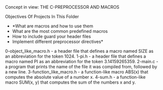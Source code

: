 Concept in view: THE C-PREPROCESSOR AND MACROS

Objectives Of Projects In This Folder

* *What are macros and how to use them
* What are the most common predefined macros
* How to include guard your header files
* Implement different preprocessor directives*



0-object_like_macro.h - a header file that defines a macro named SIZE as an abbreviation for the token 1024.
1-pi.h - a header file that defines a macro named PI as an abbreviation for the token 3.14159265359.
2-main.c - a program that prints the name of the file it was compiled from, followed by a new line.
3-function_like_macro.h - a function-like macro ABS(x) that computes the absolute value of a number x.
4-sum.h - a function-like macro SUM(x, y) that computes the sum of the numbers x and y.


